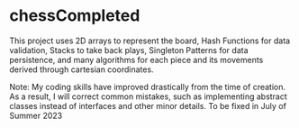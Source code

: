 # chessCompleted
This project uses 2D arrays to represent the board, Hash Functions for data validation, Stacks to take back plays, Singleton Patterns for data persistence, 
and many algorithms for each piece and its movements derived through cartesian coordinates.

Note: My coding skills have improved drastically from the time of creation. As a result, I will correct common mistakes, such as implementing abstract classes
instead of interfaces and other minor details. To be fixed in July of Summer 2023
